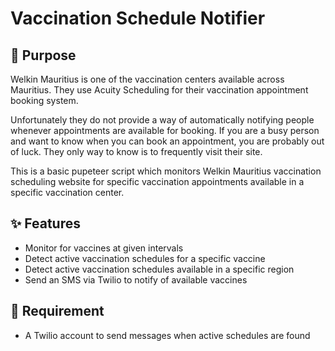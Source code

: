 # Vaccination Schedule Notifier

## 📝 Purpose

Welkin Mauritius is one of the vaccination centers available across Mauritius. They use Acuity Scheduling for their vaccination appointment booking system. 

Unfortunately they do not provide a way of automatically notifying people whenever appointments are available for booking. If you are a busy person and want to know when you can book an appointment, you are probably out of luck. They only way to know is to frequently visit their site.

This is a basic pupeteer script which monitors Welkin Mauritius vaccination scheduling website for specific vaccination appointments available in a specific vaccination center.


## ✨ Features
- Monitor for vaccines at given intervals
- Detect active vaccination schedules for a specific vaccine
- Detect active vaccination schedules available in a specific region
- Send an SMS via Twilio to notify of available vaccines

## 🚨 Requirement
- A Twilio account to send messages when active schedules are found